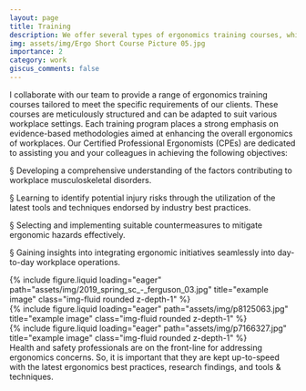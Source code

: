 ```yaml
---
layout: page
title: Training
description: We offer several types of ergonomics training courses, which can be customized and structured to fit our clients' needs. 
img: assets/img/Ergo Short Course Picture 05.jpg
importance: 2
category: work
giscus_comments: false
---
```


I collaborate with our team to provide a range of ergonomics training courses tailored to meet the specific requirements of our clients. These courses are meticulously structured and can be adapted to suit various workplace settings. Each training program places a strong emphasis on evidence-based methodologies aimed at enhancing the overall ergonomics of workplaces. Our Certified Professional Ergonomists (CPEs) are dedicated to assisting you and your colleagues in achieving the following objectives:

§ Developing a comprehensive understanding of the factors contributing to workplace musculoskeletal disorders.

§ Learning to identify potential injury risks through the utilization of the latest tools and techniques endorsed by industry best practices.

§ Selecting and implementing suitable countermeasures to mitigate ergonomic hazards effectively.

§ Gaining insights into integrating ergonomic initiatives seamlessly into day-to-day workplace operations.

<div class="row">
    <div class="col-sm mt-3 mt-md-0">
        {% include figure.liquid loading="eager" path="assets/img/2019_spring_sc_-_ferguson_03.jpg" title="example image" class="img-fluid rounded z-depth-1" %}
    </div>
    <div class="col-sm mt-3 mt-md-0">
        {% include figure.liquid loading="eager" path="assets/img/p8125063.jpg" title="example image" class="img-fluid rounded z-depth-1" %}
    </div>
    <div class="col-sm mt-3 mt-md-0">
        {% include figure.liquid loading="eager" path="assets/img/p7166327.jpg" title="example image" class="img-fluid rounded z-depth-1" %}
    </div>
</div>
<div class="caption">
    Health and safety professionals are on the front-line for addressing ergonomics concerns.  So, it is important that they are kept up-to-speed with the latest ergonomics best practices, research findings, and tools & techniques.
</div>




